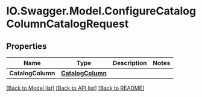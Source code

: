 # IO.Swagger.Model.ConfigureCatalogColumnCatalogRequest
## Properties

Name | Type | Description | Notes
------------ | ------------- | ------------- | -------------
**CatalogColumn** | [**CatalogColumn**](CatalogColumn.md) |  | 

[[Back to Model list]](../README.md#documentation-for-models) [[Back to API list]](../README.md#documentation-for-api-endpoints) [[Back to README]](../README.md)

